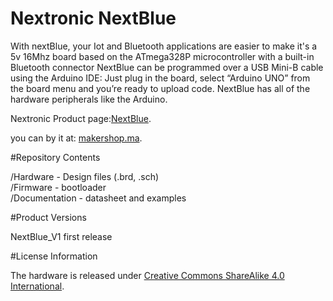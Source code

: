# Nextronic NextBlue

With nextBlue, your Iot and Bluetooth applications are  easier to make
it's a 5v 16Mhz board based on the ATmega328P microcontroller with a built-in Bluetooth connector
NextBlue can be programmed over a USB Mini-B cable using the Arduino IDE: Just plug in the board, select “Arduino UNO” from the board menu and you’re ready to upload code.
NextBlue has all of the hardware peripherals like the Arduino.


Nextronic Product page:[NextBlue](http://nextronic.ma/product/nextblue/).

you can by it at: [makershop.ma](http://makershop.ma/).



#Repository Contents

/Hardware - Design files (.brd, .sch)  
/Firmware - bootloader  
/Documentation - datasheet and examples

#Product Versions

NextBlue_V1 first release

#License Information

The hardware is released under [Creative Commons ShareAlike 4.0 International](https://creativecommons.org/licenses/by-sa/4.0/).
